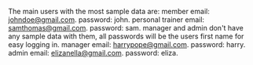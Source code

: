 The main users with the most sample data are:
member email: johndoe@gmail.com.
password: john.
personal trainer email: samthomas@gmail.com.
password: sam.
manager and admin don't have any sample data with them, all passwords will be the users first name for easy logging in.
manager email: harrypope@gmail.com.
password: harry.
admin email: elizanella@gmail.com.
password: eliza.
